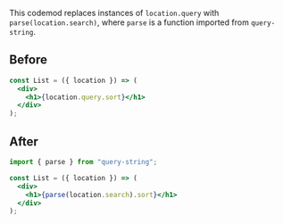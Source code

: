 This codemod replaces instances of `location.query` with `parse(location.search)`, where `parse` is a function imported from `query-string`.

## Before

```jsx
const List = ({ location }) => (
  <div>
    <h1>{location.query.sort}</h1>
  </div>
);
```

## After

```jsx
import { parse } from "query-string";

const List = ({ location }) => (
  <div>
    <h1>{parse(location.search).sort}</h1>
  </div>
);
```
